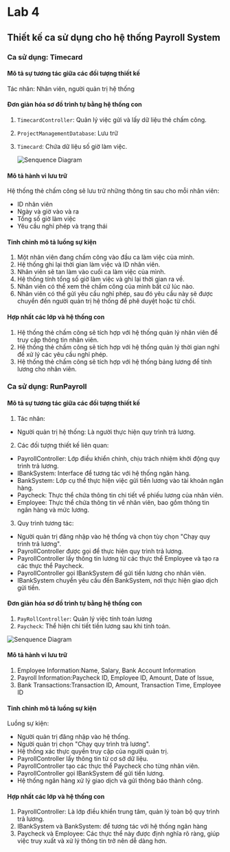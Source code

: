 # Lab 4
## Thiết kế ca sử dụng cho hệ thống Payroll System
### Ca sử dụng: Timecard
#### Mô tả sự tương tác giữa các đối tượng thiết kế
Tác nhân: Nhân viên, người quản trị hệ thống

#### Đơn giản hóa sơ đồ trình tự bằng hệ thống con
1. `TimecardController`: Quản lý việc gửi và lấy dữ liệu thẻ chấm công.
2. `ProjectManagementDatabase`: Lưu trữ
3. `Timecard`: Chứa dữ liệu số giờ làm việc.

   ![Senquence Diagram](https://www.planttext.com/api/plantuml/png/Z59BJWCn3Dtd5Bu05vW5gbH6ObKgsXx0IWoAb4cYs5EQitN1aRW2QGk4WKmXIp-_Jso_7LyNB9Xa79n2BI51FqGNya1UL2o0rJQY5zZQWJGciyaiD4oWDUOKd5kYqwD3iS6tcqwQ7uYgBd1p-qEyWuT8_gkefcYh_v4aMTeJz0VBOlrp9QEhsIymAoZlj-YEANLmPpawp0qbSaomefSgjqo4GkPVUj-9Py89RlrbW_kfZI9lr5ntxwK0zs5Ct9ZJt6Ows4LJebUFgsckR6BUuSoys9W_5EfXTB0AOf_oPnNMAMXYBaDUb36KAtq7003__mC0)
   
#### Mô tả hành vi lưu trữ
Hệ thống thẻ chấm công sẽ lưu trữ những thông tin sau cho mỗi nhân viên:
+ ID nhân viên
+ Ngày và giờ vào và ra
+ Tổng số giờ làm việc
+ Yêu cầu nghỉ phép và trạng thái
#### Tinh chỉnh mô tả luồng sự kiện
1. Một nhân viên đang chấm công vào đầu ca làm việc của mình.
2. Hệ thống ghi lại thời gian làm việc và ID nhân viên.
3. Nhân viên sẽ tan làm vào cuối ca làm việc của mình.
4. Hệ thống tính tổng số giờ làm việc và ghi lại thời gian ra về.
5. Nhân viên có thể xem thẻ chấm công của mình bất cứ lúc nào.
6. Nhân viên có thể gửi yêu cầu nghỉ phép, sau đó yêu cầu này sẽ được chuyển đến người quản trị hệ thống để phê duyệt hoặc từ chối.
#### Hợp nhất các lớp và hệ thống con
1. Hệ thống thẻ chấm công sẽ tích hợp với hệ thống quản lý nhân viên để truy cập thông tin nhân viên.
2. Hệ thống thẻ chấm công sẽ tích hợp với hệ thống quản lý thời gian nghỉ để xử lý các yêu cầu nghỉ phép.
3. Hệ thống thẻ chấm công sẽ tích hợp với hệ thống bảng lương để tính lương cho nhân viên.
### Ca sử dụng: RunPayroll
#### Mô tả sự tương tác giữa các đối tượng thiết kế
1. Tác nhân:
+ Người quản trị hệ thống: Là người thực hiện quy trình trả lương.
2. Các đối tượng thiết kế liên quan:
+ PayrollController: Lớp điều khiển chính, chịu trách nhiệm khởi động quy trình trả lương.
+ IBankSystem: Interface để tương tác với hệ thống ngân hàng.
+ BankSystem: Lớp cụ thể thực hiện việc gửi tiền lương vào tài khoản ngân hàng.
+ Paycheck: Thực thể chứa thông tin chi tiết về phiếu lương của nhân viên.
+ Employee: Thực thể chứa thông tin về nhân viên, bao gồm thông tin ngân hàng và mức lương.
3. Quy trình tương tác:
+ Người quản trị đăng nhập vào hệ thống và chọn tùy chọn "Chạy quy trình trả lương".
+ PayrollController được gọi để thực hiện quy trình trả lương.
+ PayrollController lấy thông tin lương từ các thực thể Employee và tạo ra các thực thể Paycheck.
+ PayrollController gọi IBankSystem để gửi tiền lương cho nhân viên.
+ IBankSystem chuyển yêu cầu đến BankSystem, nơi thực hiện giao dịch gửi tiền.
#### Đơn giản hóa sơ đồ trình tự bằng hệ thống con
1.  `PayRollController`: Quản lý việc tính toán lương
2.  `Paycheck`: Thể hiện chi tiết tiền lương sau khi tính toán.

![Senquence Diagram](https://www.planttext.com/api/plantuml/png/Z5BBQWCn3BphAqGkEONSUoXfanPo2qdx0S8h4X4_jfQsPR-jXtvIVw5UQ3RTJGC1Wn6QyMX6_lxyMgXHjYPuqAD4p4aPmCGyusH3RKxUuoOdnwguuxU6esDS2UqpXGd055yEebWEeKhSUvvvYOmkXS3H0EPJE2D2uqs6WEaSW9obZ0zLa2XgcKe5TPbAdDGK3N_dMAPetSt3xYF5uwvLum3bGR6smxi3k-EfVWgrJoqNOmCDdDrVFertkEiImP5vk4HUeM_Pil0xzxAu8gFR-Klohl5atFku8hu-Eo-qqv8Aj0jMuMzxLk03z7FA7vIh4xeCNLQh1YFEIA87QrdaKE1_BoF6pHcyrbKNG9_WbbtAbG8iE5Rbi_u0003__mC0)
#### Mô tả hành vi lưu trữ
1. Employee Information:Name, Salary, Bank Account Information
2. Payroll Information:Paycheck ID, Employee ID, Amount, Date of Issue,
3. Bank Transactions:Transaction ID, Amount, Transaction Time, Employee ID
#### Tinh chỉnh mô tả luồng sự kiện
Luồng sự kiện:
+ Người quản trị đăng nhập vào hệ thống.
+ Người quản trị chọn "Chạy quy trình trả lương".
+ Hệ thống xác thực quyền truy cập của người quản trị.
+ PayrollController lấy thông tin từ cơ sở dữ liệu.
+ PayrollController tạo các thực thể Paycheck cho từng nhân viên.
+ PayrollController gọi IBankSystem để gửi tiền lương.
+ Hệ thống ngân hàng xử lý giao dịch và gửi thông báo thành công.
#### Hợp nhất các lớp và hệ thống con
1. PayrollController: Là lớp điều khiển trung tâm, quản lý toàn bộ quy trình trả lương.
2. IBankSystem và BankSystem: để tương tác với hệ thống ngân hàng
3. Paycheck và Employee: Các thực thể này được định nghĩa rõ ràng, giúp việc truy xuất và xử lý thông tin trở nên dễ dàng hơn.


